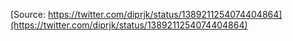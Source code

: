 [Source: https://twitter.com/diprjk/status/1389211254074404864](https://twitter.com/diprjk/status/1389211254074404864)
